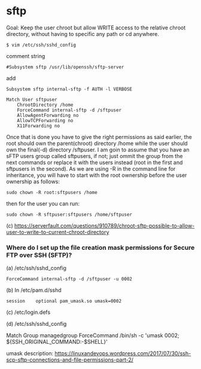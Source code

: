 sftp
====

Goal: Keep the user chroot but allow WRITE access to the relative chroot directory, without having to specific any path or cd anywhere.

`$ vim /etc/ssh/sshd_config`


comment string

`#Subsystem sftp /usr/lib/openssh/sftp-server`

add

`Subsystem sftp internal-sftp -f AUTH -l VERBOSE`
```
Match User sftpuser
    ChrootDirectory /home
    ForceCommand internal-sftp -d /sftpuser
    AllowAgentForwarding no
    AllowTCPForwarding no
    X11Forwarding no
```

Once that is done you have to give the right permissions as said earlier, the root should own the parent(chroot) directory /home while the user should own the final(-d) directory /sftpuser. I am goin to assume that you have an sFTP users group called sftpusers, if not; just ommit the group from the next commands or replace it with the users instead (root in the first and sftpusers in the second). As we are using -R in the command line for inheritance, you will have to start with the root ownership before the user ownership as follows:

    sudo chown -R root:sftpusers /home

then for the user you can run:

    sudo chown -R sftpuser:sftpusers /home/sftpuser


(c) <https://serverfault.com/questions/910789/chroot-sftp-possible-to-allow-user-to-write-to-current-chroot-directory>


### Where do I set up the file creation mask permissions for Secure FTP over SSH (SFTP)?

(a) /etc/ssh/sshd_config

    ForceCommand internal-sftp -d /sftpuser -u 0002


(b) In /etc/pam.d/sshd
    
    session    optional pam_umask.so umask=0002

(c) /etc/login.defs

(d) /etc/ssh/sshd_config

Match Group managedgroup
ForceCommand /bin/sh -c 'umask 0002; ${SSH_ORIGINAL_COMMAND:-$SHELL}'

umask description:
https://linuxandevops.wordpress.com/2017/07/30/ssh-scp-sftp-connections-and-file-permissions-part-2/
